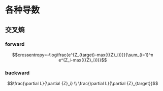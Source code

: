 # 各种导数

## 交叉熵

### forward 

```math
crossentropy=-\log\frac{e^{Z_{target}-max({{Z}_i})}}{\sum_{i=1}^n e^{Z_i-max({{Z}_i})}}
```

### backward
```math
\frac{\partial L}{\partial {Z}_i}
\\
\frac{\partial L}{\partial {Z}_{target}}
```
